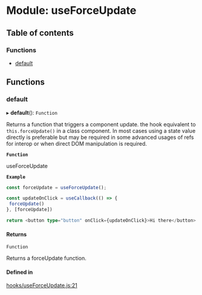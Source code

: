 # Module: useForceUpdate

## Table of contents

### Functions

- [default](useForceUpdate.md#default)

## Functions

### default

▸ **default**(): `Function`

Returns a function that triggers a component update. the hook equivalent to
`this.forceUpdate()` in a class component. In most cases using a state value directly
is preferable but may be required in some advanced usages of refs for interop or
when direct DOM manipulation is required.

**`Function`**

useForceUpdate

**`Example`**

```ts
const forceUpdate = useForceUpdate();

const updateOnClick = useCallback(() => {
 forceUpdate()
}, [forceUpdate])

return <button type="button" onClick={updateOnClick}>Hi there</button>
```

#### Returns

`Function`

Returns a forceUpdate function.

#### Defined in

[hooks/useForceUpdate.js:21](https://github.com/Twipped/hooks/blob/f27aaa6/hooks/useForceUpdate.js#L21)
